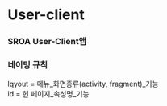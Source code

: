 # User-client
### SROA User-Client앱
### 네이밍 규칙
lqyout = 메뉴_화면종류(activity, fragment)_기능<br>
id = 현 페이지_속성명_기능